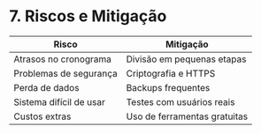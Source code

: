# 7. Riscos e Mitigação

| Risco | Mitigação |
|-------|-----------|
| Atrasos no cronograma | Divisão em pequenas etapas |
| Problemas de segurança | Criptografia e HTTPS |
| Perda de dados | Backups frequentes |
| Sistema difícil de usar | Testes com usuários reais |
| Custos extras | Uso de ferramentas gratuitas |